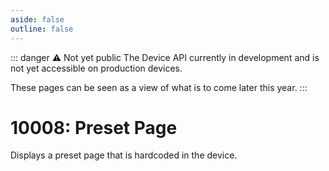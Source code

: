 ```yaml
---
aside: false
outline: false
---
```


<script setup>
import ProtocolBytes from '../../../components/ProtocolBytes.vue';
import SplitColumnView from '../../../components/SplitColumnView.vue';
import GenerateConsts from '../../../components/GenerateConsts.vue'
</script>

::: danger ⚠️ Not yet public
The Device API currently in development and is not yet accessible on production devices.

These pages can be seen as a view of what is to come later this year.
:::

# 10008: Preset Page

Displays a preset page that is hardcoded in the device.

<SplitColumnView>
<template #left>

### Payload

Currently there is only a single home page programmed per device.

In the future a payload field will be included to decide what page is shows, defaulting to the home page. Additional fields may be used to configure the preset pages.

| Field | Name       | Description                      | Type   | Example | Actual |
| ----- | ---------- | -------------------------------- | ------ | ------- | - |

</template>
<template #right>

### Example

<ProtocolBytes
byteString="3 14 0 24 39 1 0 1 1 126 0 0 25 55"
:boldPositions="[3]"
:allowCollapse="false"
/>

</template>
</SplitColumnView>

<!-- ## Code

For convenience, the following constants can be used to reference the payload fields.

<GenerateConsts :prefix="'MD_DEVICE_PRESET_PAGE_'" :enumName="'MD_DEVICE_PRESET_PAGE'" :dataPath="'messages/10008/data'"/> -->

